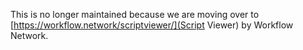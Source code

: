 This is no longer maintained because we are moving over to [https://workflow.network/scriptviewer/](Script Viewer) by Workflow Network.
